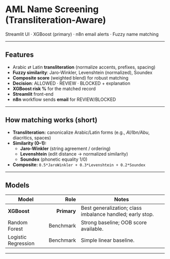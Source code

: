 # AML Name Screening (Transliteration-Aware)

Streamlit UI · XGBoost (primary) · n8n email alerts · Fuzzy name matching

---

## Features

- Arabic ⇄ Latin **transliteration** (normalize accents, prefixes, spacing)
- **Fuzzy similarity**: Jaro-Winkler, Levenshtein (normalized), Soundex
- **Composite score** (weighted blend) for robust matching
- **Decision**: ALLOWED · REVIEW · BLOCKED + explanation
- **XGBoost risk %** for the matched record
- **Streamlit** front-end
- **n8n** workflow sends **email** for REVIEW/BLOCKED

---

## How matching works (short)

- **Transliteration:** canonicalize Arabic/Latin forms (e.g., *Al/Ibn/Abu*, diacritics, spaces)
- **Similarity (0–1):**
  - **Jaro-Winkler** (string agreement / ordering)
  - **Levenshtein** (edit distance → normalized similarity)
  - **Soundex** (phonetic equality 1/0)
- **Composite:** `0.5*JaroWinkler + 0.3*Levenshtein + 0.2*Soundex`

---

## Models

| Model              | Role       | Notes                                                      |
|--------------------|-----------:|------------------------------------------------------------|
| **XGBoost**        | **Primary**| Best generalization; class imbalance handled; early stop.  |
| Random Forest      | Benchmark  | Strong baseline; OOB score available.                      |
| Logistic Regression| Benchmark  | Simple linear baseline.                                    |



---



